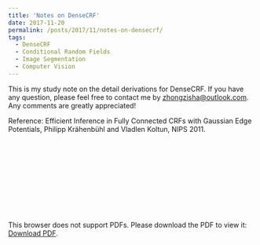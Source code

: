 ```yaml
---
title: 'Notes on DenseCRF'
date: 2017-11-20
permalink: /posts/2017/11/notes-on-densecrf/
tags:
  - DenseCRF
  - Conditional Random Fields
  - Image Segmentation
  - Computer Vision
---
```


This is my study note on the detail derivations for DenseCRF. If you have any question, please feel free to contact me by [zhongzisha@outlook.com](mailto:zhongzisha@outlook.com). Any comments are greatly appreciated!

Reference: Efficient Inference in Fully Connected CRFs with Gaussian Edge Potentials, Philipp Krähenbühl and Vladlen Koltun, NIPS 2011.

<object data="https://zhongzisha.github.io/files/densecrf.pdf" type="application/pdf" width="750px" height="750px">
    <embed src="https://zhongzisha.github.io/files/densecrf.pdf" type="application/pdf">
        <p>This browser does not support PDFs. Please download the PDF to view it: <a href="https://zhongzisha.github.io/files/densecrf.pdf">Download PDF</a>.</p>
    </embed>
</object>


